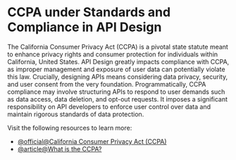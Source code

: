 # CCPA under Standards and Compliance in API Design

The California Consumer Privacy Act (CCPA) is a pivotal state statute meant to enhance privacy rights and consumer protection for individuals within California, United States. API Design greatly impacts compliance with CCPA, as improper management and exposure of user data can potentially violate this law. Crucially, designing APIs means considering data privacy, security, and user consent from the very foundation. Programmatically, CCPA compliance may involve structuring APIs to respond to user demands such as data access, data deletion, and opt-out requests. It imposes a significant responsibility on API developers to enforce user control over data and maintain rigorous standards of data protection.

Visit the following resources to learn more:

- [@official@California Consumer Privacy Act (CCPA)](https://oag.ca.gov/privacy/ccpa)
- [@article@What is the CCPA?](https://www.cloudflare.com/en-gb/learning/privacy/what-is-the-ccpa/)